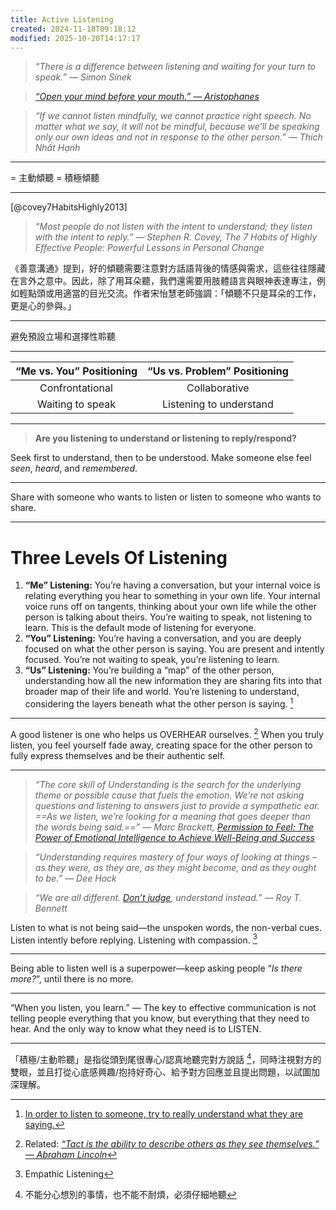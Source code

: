 ```yaml
---
title: Active Listening
created: 2024-11-18T09:18:12
modified: 2025-10-20T14:17:17
---
```


> _“There is a difference between listening and waiting for your turn to speak.” — Simon Sinek_

> _[“Open your mind before your mouth.” — Aristophanes](https://www.goodreads.com/quotes/712935-open-your-mind-before-your-mouth)_

> _“If we cannot listen mindfully, we cannot practice right speech. No matter what we say, it will not be mindful, because we’ll be speaking only our own ideas and not in response to the other person.” — Thích Nhất Hạnh_

---

= 主動傾聽 = 積極傾聽

---

[@covey7HabitsHighly2013]

> _“Most people do not listen with the intent to understand; they listen with the intent to reply.” — Stephen R. Covey, The 7 Habits of Highly Effective People: Powerful Lessons in Personal Change_

《善意溝通》提到，好的傾聽需要注意對方話語背後的情感與需求，這些往往隱藏在言外之意中。因此，除了用耳朵聽，我們還需要用肢體語言與眼神表達專注，例如輕點頭或用適當的目光交流。作者宋怡慧老師強調：「傾聽不只是耳朵的工作，更是心的參與。」

---

避免預設立場和選擇性聆聽

---

| “Me vs. You” Positioning | “Us vs. Problem” Positioning |
| :----------------------: | :--------------------------: |
|     Confrontational      |        Collaborative         |
|     Waiting to speak     |   Listening to understand    |

---

> **Are you listening to understand or listening to reply/respond?**

Seek first to understand, then to be understood. Make someone else feel _seen_, _heard_, and _remembered_.

---

Share with someone who wants to listen or listen to someone who wants to share.

---

# Three Levels Of Listening

1. **“Me” Listening:** You’re having a conversation, but your internal voice is relating everything you hear to something in your own life. Your internal voice runs off on tangents, thinking about your own life while the other person is talking about theirs. You’re waiting to speak, not listening to learn. This is the default mode of listening for everyone.
2. **“You” Listening:** You’re having a conversation, and you are deeply focused on what the other person is saying. You are present and intently focused. You’re not waiting to speak, you’re listening to learn.
3. **“Us” Listening:** You’re building a “map” of the other person, understanding how all the new information they are sharing fits into that broader map of their life and world. You’re listening to understand, considering the layers beneath what the other person is saying. [^1]

---

A good listener is one who helps us OVERHEAR ourselves. [^2] When you truly listen, you feel yourself fade away, creating space for the other person to fully express themselves and be their authentic self.

---

> _“The core skill of Understanding is the search for the underlying theme or possible cause that fuels the emotion. We’re not asking questions and listening to answers just to provide a sympathetic ear. ==As we listen, we’re looking for a meaning that goes deeper than the words being said.==” ― Marc Brackett, [Permission to Feel: The Power of Emotional Intelligence to Achieve Well-Being and Success](https://www.goodreads.com/work/quotes/68114068)_

> _“Understanding requires mastery of four ways of looking at things – as they were, as they are, as they might become, and as they ought to be.” — Dee Hock_

> _“We are all different. [Don’t judge](dispel-your-narratives.md), understand instead.” — Roy T. Bennett_

Listen to what is not being said—the unspoken words, the non-verbal cues. Listen intently before replying. Listening with compassion. [^3]

---

Being able to listen well is a superpower—keep asking people “_Is there more?_”, until there is no more.

---

“When you listen, you learn.” — The key to effective communication is not telling people everything that you know, but everything that they need to hear. And the only way to know what they need is to LISTEN.

---

「積極/主動聆聽」是指從頭到尾很專心/認真地聽完對方說話 [^4]，同時注視對方的雙眼，並且打從心底感興趣/抱持好奇心、給予對方回應並且提出問題，以試圖加深理解。

[^1]: [In order to listen to someone, try to really understand what they are saying.](https://mariandrew.substack.com/p/100-things-i-know)
[^2]: Related: _[“Tact is the ability to describe others as they see themselves.” — Abraham Lincoln](https://www.brainyquote.com/quotes/abraham_lincoln_100036)_
[^3]: Empathic Listening
[^4]: 不能分心想別的事情，也不能不耐煩，必須仔細地聽
